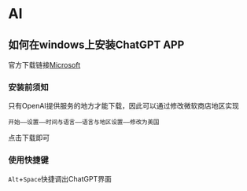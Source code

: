 # AI

## 如何在windows上安装ChatGPT APP

官方下载链接[Microsoft](https://apps.microsoft.com/detail/9nt1r1c2hh7j)

### 安装前须知

只有OpenAI提供服务的地方才能下载，因此可以通过修改微软商店地区实现

```
开始——设置——时间与语言——语言与地区设置——修改为美国
```

点击下载即可

### 使用快捷键

`Alt`+`Space`快捷调出ChatGPT界面